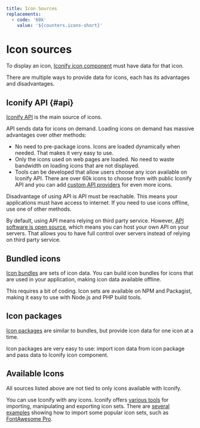 ```yaml
title: Icon Sources
replacements:
  - code: '60k'
    value: '${counters.icons-short}'
```

# Icon sources

To display an icon, [Iconify icon component](../icon-components/index.md) must have data for that icon.

There are multiple ways to provide data for icons, each has its advantages and disadvantages.

## Iconify API {#api}

[Iconify API](./api/index.md) is the main source of icons.

API sends data for icons on demand. Loading icons on demand has massive advantages over other methods:

- No need to pre-package icons. Icons are loaded dynamically when needed. That makes it very easy to use.
- Only the icons used on web pages are loaded. No need to waste bandwidth on loading icons that are not displayed.
- Tools can be developed that allow users choose any icon available on Iconify API. There are over 60k icons to choose from with public Iconify API and you can add [custom API providers](./api/providers.md) for even more icons.

Disadvantage of using API is API must be reachable. This means your applications must have access to internet. If you need to use icons offline, use one of other methods.

By default, using API means relying on third party service. However, [API software is open source](https://github.com/iconify/api.js), which means you can host your own API on your servers. That allows you to have full control over servers instead of relying on third party service.

## Bundled icons

[Icon bundles](./bundles/index.md) are sets of icon data. You can build icon bundles for icons that are used in your application, making icon data available offline.

This requires a bit of coding. Icon sets are available on NPM and Packagist, making it easy to use with Node.js and PHP build tools.

## Icon packages

[Icon packages](./npm/index.md) are similar to bundles, but provide icon data for one icon at a time.

Icon packages are very easy to use: import icon data from icon package and pass data to Iconify icon component.

## Available Icons

All sources listed above are not tied to only icons available with Iconify.

You can use Iconify with any icons. Iconify offers [various tools](../tools/index.md) for importing, manipulating and exporting icon sets. There are [several examples](../tools/tools2/examples/index.md) showing how to import some popular icon sets, such as [FontAwesome Pro](../tools/tools2/examples/import-fa-pro.md).
